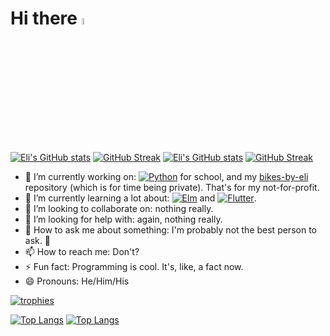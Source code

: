 # Hi there <img src="https://media.giphy.com/media/hvRJCLFzcasrR4ia7z/giphy.gif" width="5%">

[![Eli's GitHub stats](https://github-readme-stats.vercel.app/api?username=lishaduck&count_private=true&show_icons=true&hide_border=true&theme=city_lights#gh-dark-mode-only)](https://github.com/anuraghazra/github-readme-stats#gh-dark-mode-only)
[![GitHub Streak](https://streak-stats.demolab.com/?user=lishaduck&theme=city-lights#gh-dark-mode-only)](https://git.io/streak-stats#gh-dark-mode-only)
[![Eli's GitHub stats](https://github-readme-stats.vercel.app/api?username=lishaduck&count_private=true&show_icons=true&hide_border=true&theme=swift#gh-light-mode-only)](https://github.com/anuraghazra/github-readme-stats#gh-light-mode-only)
[![GitHub Streak](https://streak-stats.demolab.com/?user=lishaduck&theme=swift#gh-light-mode-only)](https://git.io/streak-stats#gh-light-mode-only)

<!--
**lishaduck/lishaduck** is a ✨ _special_ ✨ repository because its `README.md` (this file) appears on your GitHub profile.

Here are some ideas to get you started:
-->

- 🔭 I’m currently working on: [![Python](https://img.shields.io/badge/python-3670A0?style=flat&logo=python&logoColor=ffdd54)](https://www.python.org/) for school, and my [bikes-by-eli](https://github.com/lishaduck/bikes-by-eli) repository (which is for time being private). That's for my not-for-profit.  
- 🌱 I’m currently learning a lot about: [![Elm](https://img.shields.io/badge/Elm-60B5CC?style=flat&logo=elm&logoColor=white)](https://elm-lang.org) and [![Flutter](https://img.shields.io/badge/Flutter-%2302569B.svg?style=flat&logo=Flutter&logoColor=white)](https://flutter.dev/).
- 👯 I’m looking to collaborate on: nothing really.
- 🤔 I’m looking for help with: again, nothing really.
- 💬 How to ask me about something: I'm probably not the best person to ask. 🤷
- 📫 How to reach me: Don't?
- ⚡ Fun fact: Programming is cool. It's, like, a fact now.
- 😄 Pronouns: He/Him/His

[![trophies](https://github-profile-trophy.vercel.app/?username=lishaduck&no-bg=true)](https://github.com/ryo-ma/github-profile-trophy)

[![Top Langs](https://github-readme-stats.vercel.app/api/top-langs/?username=lishaduck&layout=compact&theme=city_lights&hide_border=true#gh-dark-mode-only)](https://github.com/anuraghazra/github-readme-stats#gh-dark-mode-only)
[![Top Langs](https://github-readme-stats.vercel.app/api/top-langs/?username=lishaduck&layout=compact&theme=swift&hide_border=true#gh-light-mode-only)](https://github.com/anuraghazra/github-readme-stats#gh-light-mode-only)
